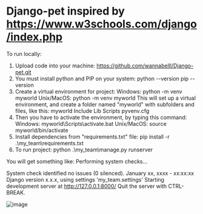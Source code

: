 # Django-pet inspired by https://www.w3schools.com/django/index.php

To run locally:
1) Upload code into your machine:
   https://github.com/wannabelll/Django-pet.git
2) You must install python and PIP on your system:
   python --version
   pip --version
3) Create a virtual environment for project:
   Windows:
     python -m venv myworld
   Unix/MacOS:
     python -m venv myworld
This will set up a virtual environment, and create a folder named "myworld" with subfolders and files, like this:
myworld
  Include
  Lib
  Scripts
  pyvenv.cfg
4) Then you have to activate the environment, by typing this command:
  Windows:
    myworld\Scripts\activate.bat 
  Unix/MacOS:
    source myworld/bin/activate
5) Install dependencies from "requirements.txt" file:
    pip install -r .\my_team\requirements.txt 
6) To run project:
   python .\my_team\manage.py runserver

You will get something like:
  Performing system checks...

System check identified no issues (0 silenced).
January xx, xxxx - xx:xx:xx
Django version x.x.x, using settings 'my_team.settings'
Starting development server at http://127.0.0.1:8000/
Quit the server with CTRL-BREAK.

![image](https://github.com/user-attachments/assets/3af4165b-d7ca-441c-a613-1889cc766578)


